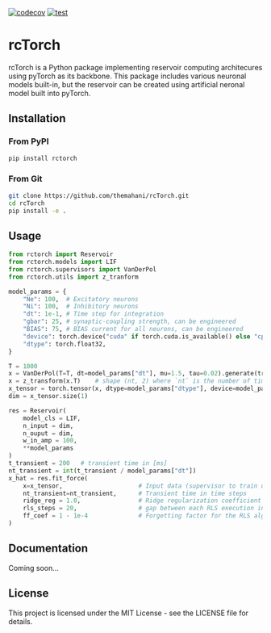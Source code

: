 [![codecov](https://codecov.io/gh/themahani/ml-force/graph/badge.svg?token=7UXVQC69IP)](https://codecov.io/gh/themahani/ml-force)
[![test](https://github.com/themahani/ml-force/actions/workflows/ci.yml/badge.svg)](https://github.com/themahani/ml-force)

# rcTorch

rcTorch is a Python package implementing reservoir computing architecures using pyTorch as its backbone.
This package includes various neuronal models built-in, but the reservoir can be created
using artificial neronal model built into pyTorch.

## Installation

### From PyPI

```bash
pip install rctorch
```

### From Git

```bash
git clone https://github.com/themahani/rcTorch.git
cd rcTorch
pip install -e .
```

## Usage

```python
from rctorch import Reservoir
from rctorch.models import LIF
from rctorch.supervisors import VanDerPol
from rctorch.utils import z_tranform

model_params = {
    "Ne": 100,  # Excitatory neurons
    "Ni": 100,  # Inhibitory neurons
    "dt": 1e-1, # Time step for integration
    "gbar": 25, # synaptic-coupling strength, can be engineered
    "BIAS": 75, # BIAS current for all neurons, can be engineered
    "device": torch.device("cuda" if torch.cuda.is_available() else "cpu"),
    "dtype": torch.float32,
}

T = 1000
x = VanDerPol(T=T, dt=model_params["dt"], mu=1.5, tau=0.02).generate(transient_time=100)
x = z_transform(x.T)    # shape (nt, 2) where `nt` is the number of time steps of generated data
x_tensor = torch.tensor(x, dtype=model_params["dtype"], device=model_params["device"])
dim = x_tensor.size(1)

res = Reservoir(
    model_cls = LIF,
    n_input = dim,
    n_ouput = dim,
    w_in_amp = 100,
    **model_params
)
t_transient = 200   # transient time in [ms]
nt_transient = int(t_transient / model_params["dt"])
x_hat = res.fit_force(
    x=x_tensor,                     # Input data (supervisor to train on)
    nt_transient=nt_transient,      # Transient time in time steps
    ridge_reg = 1.0,                # Ridge regularization coefficient
    rls_steps = 20,                 # gap between each RLS execution in unit of time steps (i.e every 20 time steps)
    ff_coef = 1 - 1e-4              # Forgetting factor for the RLS algorithm, must be in the range [0.0, 1.0]
)

```

## Documentation

Coming soon...

## License

This project is licensed under the MIT License - see the LICENSE file for details.
